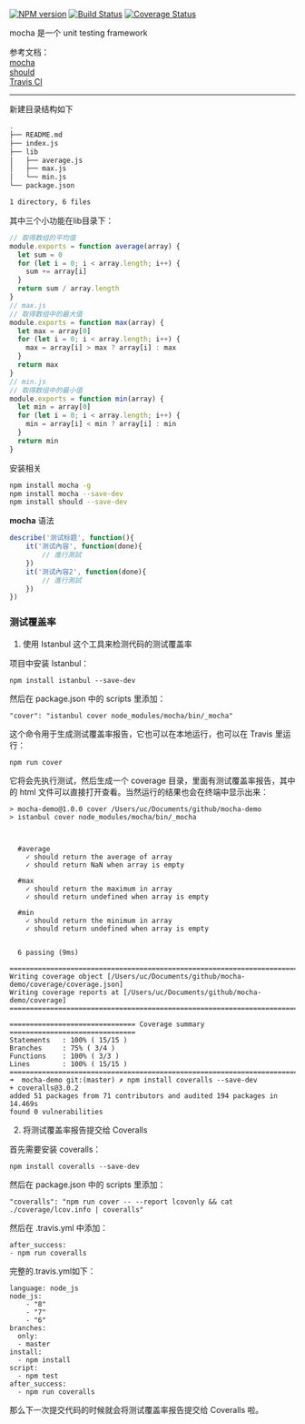 
[![NPM version](https://img.shields.io/npm/v/brick.js.svg?style=flat)](https://www.npmjs.org/package/brick.js) 
[![Build Status](https://travis-ci.org/junhey/mocha-demo.svg?branch=master)](https://travis-ci.org/junhey/mocha-demo) 
[![Coverage Status](https://coveralls.io/repos/github/junhey/mocha-demo/badge.svg)](https://coveralls.io/github/junhey/mocha-demo)

mocha 是一个 unit testing framework

参考文档：  
[mocha](https://mochajs.org)  
[should](https://shouldjs.github.io)  
[Travis CI](https://docs.travis-ci.com)  

------

新建目录结构如下
```bash
.
├── README.md
├── index.js
├── lib
│   ├── average.js
│   ├── max.js
│   └── min.js
└── package.json

1 directory, 6 files
```
其中三个小功能在lib目录下：
```javascript
// 取得数组的平均值
module.exports = function average(array) {
  let sum = 0
  for (let i = 0; i < array.length; i++) {
    sum += array[i]
  }
  return sum / array.length
}
// max.js
// 取得数组中的最大值
module.exports = function max(array) {
  let max = array[0]
  for (let i = 0; i < array.length; i++) {
    max = array[i] > max ? array[i] : max
  }
  return max
}
// min.js
// 取得数组中的最小值
module.exports = function min(array) {
  let min = array[0]
  for (let i = 0; i < array.length; i++) {
    min = array[i] < min ? array[i] : min
  }
  return min
}
```

安装相关

```bash
npm install mocha -g
npm install mocha --save-dev
npm install should --save-dev
```

**mocha** 语法
```javascript
describe('测试标题', function(){
    it('测试內容', function(done){
        // 進行測試
    })
    it('测试內容2', function(done){
        // 進行測試
    })
})
```

### 测试覆盖率

1. 使用 Istanbul 这个工具来检测代码的测试覆盖率

项目中安装 Istanbul：
```
npm install istanbul --save-dev
```
然后在 package.json 中的 scripts 里添加：
```
"cover": "istanbul cover node_modules/mocha/bin/_mocha"
```
这个命令用于生成测试覆盖率报告，它也可以在本地运行，也可以在 Travis 里运行：
```
npm run cover
```
它将会先执行测试，然后生成一个 coverage 目录，里面有测试覆盖率报告，其中的 html 文件可以直接打开查看。当然运行的结果也会在终端中显示出来：

```
> mocha-demo@1.0.0 cover /Users/uc/Documents/github/mocha-demo
> istanbul cover node_modules/mocha/bin/_mocha



  #average
    ✓ should return the average of array
    ✓ should return NaN when array is empty

  #max
    ✓ should return the maximum in array
    ✓ should return undefined when array is empty

  #min
    ✓ should return the minimum in array
    ✓ should return undefined when array is empty


  6 passing (9ms)

=============================================================================
Writing coverage object [/Users/uc/Documents/github/mocha-demo/coverage/coverage.json]
Writing coverage reports at [/Users/uc/Documents/github/mocha-demo/coverage]
=============================================================================

=============================== Coverage summary ===============================
Statements   : 100% ( 15/15 )
Branches     : 75% ( 3/4 )
Functions    : 100% ( 3/3 )
Lines        : 100% ( 15/15 )
================================================================================
➜  mocha-demo git:(master) ✗ npm install coveralls --save-dev
+ coveralls@3.0.2
added 51 packages from 71 contributors and audited 194 packages in 14.469s
found 0 vulnerabilities
```

2. 将测试覆盖率报告提交给 Coveralls

首先需要安装 coveralls：
```
npm install coveralls --save-dev
```
然后在 package.json 中的 scripts 里添加：
```
"coveralls": "npm run cover -- --report lcovonly && cat ./coverage/lcov.info | coveralls"
```
然后在 .travis.yml 中添加：
```
after_success:
- npm run coveralls
```
完整的.travis.yml如下：
```
language: node_js
node_js:
    - "8"
    - "7"
    - "6"
branches:
  only:
  - master
install:
  - npm install
script:
  - npm test
after_success:
  - npm run coveralls
```

那么下一次提交代码的时候就会将测试覆盖率报告提交给 Coveralls 啦。